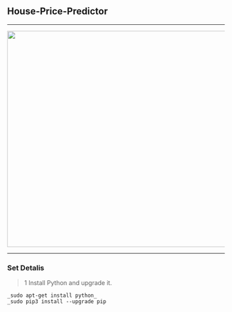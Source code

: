 ## House-Price-Predictor
---
<img src="https://data-flair.training/blogs/wp-content/uploads/sites/2/2020/01/housing-price-prediction.jpg" width="1500" height="500" alt=""> 

---
### Set Detalis
> 1 Install Python and upgrade it.
```
_sudo apt-get install python_
_sudo pip3 install --upgrade pip
```

